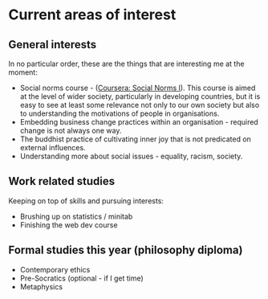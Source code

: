 # Current areas of interest

## General interests

In no particular order, these are the things that are interesting me at the moment: 

- Social norms course - ([Coursera: Social Norms I](https://www.coursera.org/learn/norms)). This course is aimed at the level of wider society, particularly in developing countries, but it is easy to see at least some relevance not only to our own society but also to understanding the motivations of people in organisations.
- Embedding business change practices within an organisation - required change is not always one way. 
- The buddhist practice of cultivating inner joy that is not predicated on external influences. 
- Understanding more about social issues - equality, racism, society. 

## Work related studies

Keeping on top of skills and pursuing interests: 

* Brushing up on statistics / minitab
* Finishing the web dev course


## Formal studies this year (philosophy diploma)

* Contemporary ethics
* Pre-Socratics (optional - if I get time)
* Metaphysics